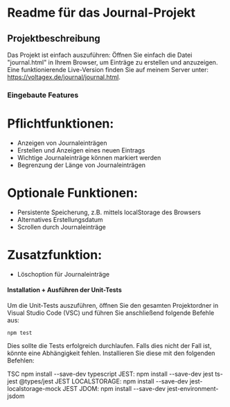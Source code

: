 # Readme für das Journal-Projekt

## Projektbeschreibung

Das Projekt ist einfach auszuführen: Öffnen Sie einfach die Datei "journal.html" in Ihrem Browser, um Einträge zu erstellen und anzuzeigen. 
Eine funktionierende Live-Version finden Sie auf meinem Server unter: https://voltagex.de/journal/journal.html.


### Eingebaute Features


# Pflichtfunktionen:

- Anzeigen von Journaleinträgen
- Erstellen und Anzeigen eines neuen Eintrags
- Wichtige Journaleinträge können markiert werden
- Begrenzung der Länge von Journaleinträgen


# Optionale Funktionen:

- Persistente Speicherung, z.B. mittels localStorage des Browsers
- Alternatives Erstellungsdatum
- Scrollen durch Journaleinträge


# Zusatzfunktion:

- Löschoption für Journaleinträge


####  Installation + Ausführen der Unit-Tests

Um die Unit-Tests auszuführen, öffnen Sie den gesamten Projektordner in Visual Studio Code (VSC) und führen Sie anschließend folgende Befehle aus:

``` npm test ``` 

Dies sollte die Tests erfolgreich durchlaufen. Falls dies nicht der Fall ist, könnte eine Abhängigkeit fehlen. Installieren Sie diese mit den folgenden Befehlen:

TSC npm install --save-dev typescript
JEST: npm install --save-dev jest ts-jest @types/jest
JEST LOCALSTORAGE: npm install --save-dev jest-localstorage-mock
JEST JDOM: npm install --save-dev jest-environment-jsdom
